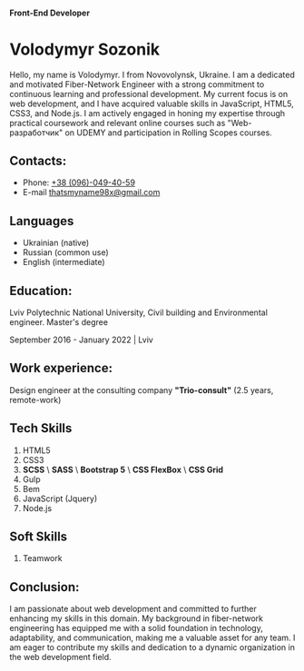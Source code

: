 #### Front-End Developer

# Volodymyr Sozonik
Hello, my name is Volodymyr. I from Novovolynsk, Ukraine.
I am a dedicated and motivated Fiber-Network Engineer with a strong commitment to continuous learning and professional development. 
My current focus is on web development, and I have acquired valuable skills in JavaScript, HTML5, CSS3, and Node.js. 
I am actively engaged in honing my expertise through practical coursework and relevant online courses such as 
"Web-разработчик" on UDEMY and participation in Rolling Scopes courses.
## Contacts:
- Phone: [+38 (096)-049-40-59](380960494059)
- E-mail [thatsmyname98x@gmail.com](thatsmyname98x@gmail.com)

## Languages
- Ukrainian (native)
- Russian (common use)
- English (intermediate)

## Education:
Lviv Polytechnic National University, Civil building and Environmental engineer. Master's degree

September 2016 - January 2022 | Lviv 

## Work experience:
Design engineer at the consulting company **"Trio-consult"** (2.5 years, remote-work)
## Tech Skills
1. HTML5
2. CSS3
3. __SCSS__ \ __SASS__ \ __Bootstrap 5__ \ __CSS FlexBox__ \ __CSS Grid__
4. Gulp
5. Bem
6. JavaScript (Jquery)
7. Node.js

## Soft Skills
1. Teamwork

## Conclusion:
I am passionate about web development and committed to further enhancing my skills in this domain. 
My background in fiber-network engineering has equipped me with a solid foundation in technology, adaptability, and communication, making me a valuable asset for any team. I am eager to contribute my skills and dedication to a dynamic organization in the web development field.
